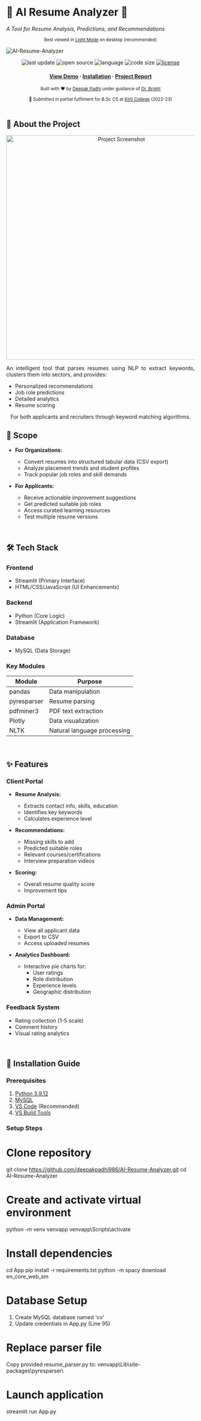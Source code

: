 # 🌴 AI Resume Analyzer 🌴  
*A Tool for Resume Analysis, Predictions, and Recommendations*  

<p align="center">
  <small>Best viewed in <a href="https://github.com/settings/appearance">Light Mode</a> on desktop (recommended)</small>
</p>

![AI-Resume-Analyzer](https://socialify.git.ci/deepakpadhi986/AI-Resume-Analyzer/image?description=1&descriptionEditable=5th%20Sem%20Final%20Year%20Project%20at%20Kirti%20M%20Doongursee%20College%20(2022%20-%2023)&font=Raleway&language=1&pattern=Plus&theme=Light)

<div align="center">
  <!-- Badges -->
  <p>
    <img src="https://img.shields.io/github/last-commit/deepakpadhi986/AI-Resume-Analyzer" alt="last update" />
    <img src="https://badges.frapsoft.com/os/v2/open-source.svg?v=103" alt="open source" />
    <img src="https://img.shields.io/github/languages/top/deepakpadhi986/AI-Resume-Analyzer?color=red" alt="language" />
    <img src="https://img.shields.io/github/languages/code-size/deepakpadhi986/AI-Resume-Analyzer?color=informational" alt="code size" />
    <a href="https://github.com/deepakpadhi986/AI-Resume-Analyzer/blob/main/LICENSE">
      <img src="https://img.shields.io/github/license/deepakpadhi986/AI-Resume-Analyzer.svg?color=yellow" alt="license" />
    </a>
  </p>
  
  <!-- Quick Links -->
  <h4>
    <a href="#preview-">View Demo</a>
    <span> · </span>
    <a href="#setup--installation-">Installation</a>
    <span> · </span>
    <a href="mailto:dnoobnerd@gmail.com?subject=I%20Want%20The%20Project%20Report%20of%20AI-RESUME-ANALYZER%20(2022%20-%2023)&body=Here%20Are%20My%20Details%20%F0%9F%98%89%0D%0A%0D%0AOrganization%2FCollege%20Name%3A%20%0D%0A%0D%0AFull%20Name%3A%20%0D%0A%0D%0AGitHub%20Profile%20%3A%20%0D%0A%0D%0AFrom%20where%20did%20you%20get%20to%20know%20about%20this%20project%3A%0D%0A%0D%0APurpose%20of%20asking%20project%20report%20(describe)%3A%0D%0A%0D%0A%0D%0AIf%20the%20above%20information%20satisfy%20your%20identity%20you%20will%20get%20the%20report%20to%20your%20email.">Project Report</a>
  </h4>
  
  <p>
    <small>
      Built with ❤️ by <a href="https://dnoobnerd.netlify.app/">Deepak Padhi</a> under guidance of <a href="https://www.linkedin.com/in/mrbriit/">Dr. Bright</a>
    </small>
  </p>
  
  <small>
    🚀 Submitted in partial fulfilment for B.Sc CS at <a href="https://kirticollege.edu.in/">Kirti College</a> (2022-23)
  </small>
</div>

<br/>

## 📌 About the Project

<div align="center">
  <img src="https://raw.githubusercontent.com/deepakpadhi986/AI-Resume-Analyzer/main/screenshots/RESUME.png" alt="Project Screenshot" width="600"/>
  
  <p align="justify">
    An intelligent tool that parses resumes using NLP to extract keywords, clusters them into sectors, and provides:
    <ul align="left">
      <li>Personalized recommendations</li>
      <li>Job role predictions</li>
      <li>Detailed analytics</li>
      <li>Resume scoring</li>
    </ul>
    For both applicants and recruiters through keyword matching algorithms.
  </p>
</div>

## 🎯 Scope

- **For Organizations:**
  - Convert resumes into structured tabular data (CSV export)
  - Analyze placement trends and student profiles
  - Track popular job roles and skill demands

- **For Applicants:**
  - Receive actionable improvement suggestions
  - Get predicted suitable job roles
  - Access curated learning resources
  - Test multiple resume versions

<br/>

## 🛠️ Tech Stack

### Frontend
- Streamlit (Primary Interface)
- HTML/CSS/JavaScript (UI Enhancements)

### Backend
- Python (Core Logic)
- Streamlit (Application Framework)

### Database
- MySQL (Data Storage)

### Key Modules
| Module | Purpose |
|--------|---------|
| pandas | Data manipulation |
| pyresparser | Resume parsing |
| pdfminer3 | PDF text extraction |
| Plotly | Data visualization |
| NLTK | Natural language processing |

<br/>

## ✨ Features

### Client Portal
- **Resume Analysis:**
  - Extracts contact info, skills, education
  - Identifies key keywords
  - Calculates experience level
  
- **Recommendations:**
  - Missing skills to add
  - Predicted suitable roles
  - Relevant courses/certifications
  - Interview preparation videos

- **Scoring:**
  - Overall resume quality score
  - Improvement tips

### Admin Portal
- **Data Management:**
  - View all applicant data
  - Export to CSV
  - Access uploaded resumes

- **Analytics Dashboard:**
  - Interactive pie charts for:
    - User ratings
    - Role distribution
    - Experience levels
    - Geographic distribution

### Feedback System
- Rating collection (1-5 scale)
- Comment history
- Visual rating analytics

<br/>

## 🚀 Installation Guide

### Prerequisites
1. [Python 3.9.12](https://www.python.org/downloads/release/python-3912/)
2. [MySQL](https://www.mysql.com/downloads/)
3. [VS Code](https://code.visualstudio.com/Download) (Recommended)
4. [VS Build Tools](https://aka.ms/vs/17/release/vs_BuildTools.exe)

### Setup Steps


# Clone repository
git clone https://github.com/deepakpadhi986/AI-Resume-Analyzer.git
cd AI-Resume-Analyzer

# Create and activate virtual environment
python -m venv venvapp
venvapp\Scripts\activate

# Install dependencies
cd App
pip install -r requirements.txt
python -m spacy download en_core_web_sm

# Database Setup
1. Create MySQL database named 'cv'
2. Update credentials in App.py (Line 95)

# Replace parser file
Copy provided resume_parser.py to:
venvapp\Lib\site-packages\pyresparser\

# Launch application
streamlit run App.py
